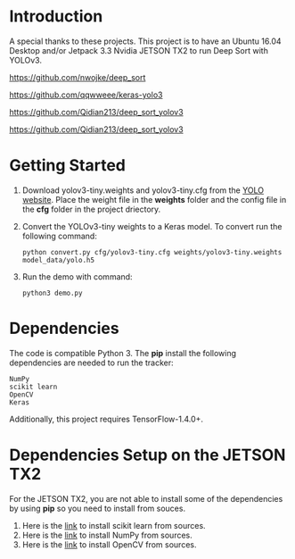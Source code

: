 
# Introduction
  A special thanks to these projects. This project is to have an Ubuntu 16.04 Desktop and/or Jetpack 3.3 Nvidia JETSON TX2 to run Deep Sort with YOLOv3.

  https://github.com/nwojke/deep_sort
  
  https://github.com/qqwweee/keras-yolo3
  
  https://github.com/Qidian213/deep_sort_yolov3
  
  https://github.com/Qidian213/deep_sort_yolov3

# Getting Started

1. Download yolov3-tiny.weights and yolov3-tiny.cfg from the [YOLO website](https://pjreddie.com/darknet/yolo/). Place the weight file in the **weights** folder and the config file in the **cfg** folder in the project driectory.

2. Convert the YOLOv3-tiny weights to a Keras model. To convert run the following command:
   ```
   python convert.py cfg/yolov3-tiny.cfg weights/yolov3-tiny.weights model_data/yolo.h5
   ```
3. Run the demo with command:
   ```
   python3 demo.py
   ```

# Dependencies

  The code is compatible Python 3. The **pip** install the following dependencies are needed to run the tracker:

    NumPy
    scikit learn
    OpenCV
    Keras

  Additionally, this project requires TensorFlow-1.4.0+.
  
# Dependencies Setup on the JETSON TX2
  
  For the JETSON TX2, you are not able to install some of the dependencies by using **pip** so you need to install from souces.
  
  1) Here is the [link](https://scikit-learn.org/stable/developers/advanced_installation.html) to install scikit learn from sources. 
  2) Here is the [link](https://www.numpy.org/devdocs/user/building.html) to install NumPy from sources.
  3) Here is the [link](https://docs.opencv.org/3.4/d7/d9f/tutorial_linux_install.html) to install OpenCV from sources.

